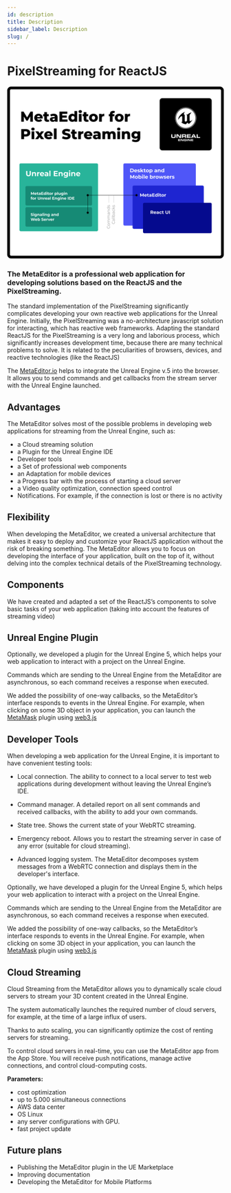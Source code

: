 ```yaml
---
id: description
title: Description
sidebar_label: Description
slug: /
---
```


# PixelStreaming for ReactJS

![img](/assets/preview.png)



### The MetaEditor is a professional web application for developing solutions based on the ReactJS and the PixelStreaming.

The standard implementation of the PixelStreaming significantly complicates developing your own reactive web applications for the Unreal Engine. Initially, the PixelStreaming was a no-architecture javascript solution for interacting, which has reactive web frameworks. Adapting the standard ReactJS for the PixelStreaming is a very long and laborious process, which significantly increases development time, because there are many technical problems to solve. It is related to the peculiarities of browsers, devices, and reactive technologies (like the ReactJS)

The [MetaEditor.io](https://metaeditor.io) helps to integrate the Unreal Engine v.5 into the browser. It allows you to send commands and get callbacks from the stream server with the Unreal Engine launched.

## Advantages

The MetaEditor solves most of the possible problems in developing web applications for streaming from the Unreal Engine, such as:

- a Cloud streaming solution
- a Plugin for the Unreal Engine IDE
- Developer tools
- a Set of professional web components
- an Adaptation for mobile devices
- a Progress bar with the process of starting a cloud server
- a Video quality optimization, connection speed control
- Notifications. For example, if the connection is lost or there is no activity

## Flexibility

When developing the MetaEditor, we created a universal architecture that makes it easy to deploy and customize your ReactJS application without the risk of breaking something. The MetaEditor allows you to focus on developing the interface of your application, built on the top of it, without delving into the complex technical details of the PixelStreaming technology.

## Components

We have created and adapted a set of the ReactJS’s components to solve basic tasks of your web application (taking into account the features of streaming video)

## Unreal Engine Plugin

Optionally, we developed a plugin for the Unreal Engine 5, which helps your web application to interact with a project on the Unreal Engine.

Commands which are sending to the Unreal Engine from the MetaEditor are asynchronous, so each command receives a response when executed.

We added the possibility of one-way callbacks, so the MetaEditor’s interface responds to events in the Unreal Engine. For example, when clicking on some 3D object in your application, you can launch the [MetaMask](https://metamask.io) plugin using [web3.js](https://www.npmjs.com/package/web3)

## Developer Tools

When developing a web application for the Unreal Engine, it is important to have convenient testing tools:

- Local connection. The ability to connect to a local server to test web applications during development without leaving the Unreal Engine’s IDE.
- Command manager. A detailed report on all sent commands and received callbacks, with the ability to add your own commands.

- State tree. Shows the current state of your WebRTC streaming.
- Emergency reboot. Allows you to restart the streaming server in case of any error (suitable for cloud streaming).
- Advanced logging system. The MetaEditor decomposes system messages from a WebRTC connection and displays them in the developer's interface.

Optionally, we have developed a plugin for the Unreal Engine 5, which helps your web application to interact with a project on the Unreal Engine.

Commands which are sending to the Unreal Engine from the MetaEditor are asynchronous, so each command receives a response when executed.

We added the possibility of one-way callbacks, so the MetaEditor’s interface responds to events in the Unreal Engine. For example, when clicking on some 3D object in your application, you can launch the [MetaMask](https://metamask.io) plugin using [web3.js](https://www.npmjs.com/package/web3)

## Cloud Streaming

Cloud Streaming from the MetaEditor allows you to dynamically scale cloud servers to stream your 3D content created in the Unreal Engine.

The system automatically launches the required number of cloud servers, for example, at the time of a large influx of users.

Thanks to auto scaling, you can significantly optimize the cost of renting servers for streaming.

To control cloud servers in real-time, you can use the MetaEditor app from the App Store. You will receive push notifications, manage active connections, and control cloud-computing costs.

**Parameters:**

- cost optimization
- up to 5.000 simultaneous connections
- AWS data center
- OS Linux
- any server configurations with GPU.
- fast project update

## Future plans

- Publishing the MetaEditor plugin in the UE Marketplace
- Improving documentation
- Developing the MetaEditor for Mobile Platforms
